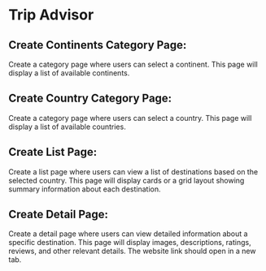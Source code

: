 # Trip Advisor

## Create Continents Category Page:

Create a category page where users can select a continent. This page will display a list of available continents.

## Create Country Category Page:

Create a category page where users can select a country. This page will display a list of available countries.

## Create List Page:

Create a list page where users can view a list of destinations based on the selected country. This page will display cards or a grid layout showing summary information about each destination.

## Create Detail Page:

Create a detail page where users can view detailed information about a specific destination. This page will display images, descriptions, ratings, reviews, and other relevant details. The website link should open in a new tab.
